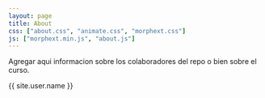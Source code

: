 ```yaml
---
layout: page
title: About
css: ["about.css", "animate.css", "morphext.css"]
js: ["morphext.min.js", "about.js"]
---
```


Agregar aqui informacion sobre los colaboradores del repo o bien sobre el curso.

<div class="thi-signature">
    {{ site.user.name }}
</div>
